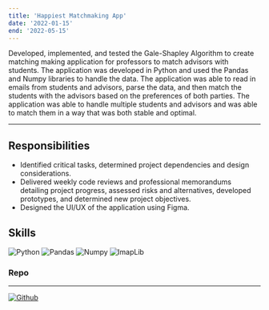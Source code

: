 ```yaml
---
title: 'Happiest Matchmaking App'
date: '2022-01-15'
end: '2022-05-15'
---
```

Developed, implemented, and tested the Gale-Shapley Algorithm to create matching making application for professors to match advisors with students. The application was developed in Python and used the Pandas and Numpy libraries to handle the data. The application was able to read in emails from students and advisors, parse the data, and then match the students with the advisors based on the preferences of both parties. The application was able to handle multiple students and advisors and was able to match them in a way that was both stable and optimal.

---

## Responsibilities

- Identified critical tasks, determined project dependencies and design considerations.
- Delivered weekly code reviews and professional memorandums detailing project progress, assessed risks and alternatives, developed prototypes, and determined new project objectives.
- Designed the UI/UX of the application using Figma.

## Skills
![Python][Python]
![Pandas][Pandas]
![Numpy][Numpy]
![ImapLib][ImapLib]



### Repo
---
[![Github](https://skillicons.dev/icons?i=github)](https://github.com/svntii/Student-Advisor-Matching)

[Python]: https://img.shields.io/badge/Python-3776AB?style=for-the-badge&logo=python&logoColor=white
[Pandas]: https://img.shields.io/badge/Pandas-008000?style=for-the-badge&logo=pandas&logoColor=white
[Numpy]: https://img.shields.io/badge/Numpy-008000?style=for-the-badge&logo=numpy&logoColor=white
[ImapLib]: https://img.shields.io/badge/ImapLib-008000?style=for-the-badge&logo=imaplib&logoColor=whitehields.io/badge/Python-3776AB?style=for-the-badge&logo=python&logoColor=white
